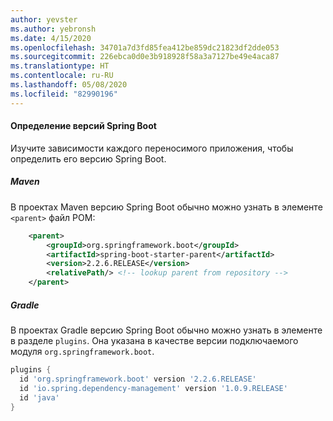 ```yaml
---
author: yevster
ms.author: yebronsh
ms.date: 4/15/2020
ms.openlocfilehash: 34701a7d3fd85fea412be859dc21823df2dde053
ms.sourcegitcommit: 226ebca0d0e3b918928f58a3a7127be49e4aca87
ms.translationtype: HT
ms.contentlocale: ru-RU
ms.lasthandoff: 05/08/2020
ms.locfileid: "82990196"
---
```

#### <a name="identify-spring-boot-versions"></a>Определение версий Spring Boot

Изучите зависимости каждого переносимого приложения, чтобы определить его версию Spring Boot.

##### <a name="maven"></a>Maven

В проектах Maven версию Spring Boot обычно можно узнать в элементе `<parent>` файл POM:

```xml
    <parent>
        <groupId>org.springframework.boot</groupId>
        <artifactId>spring-boot-starter-parent</artifactId>
        <version>2.2.6.RELEASE</version>
        <relativePath/> <!-- lookup parent from repository -->
    </parent>
```

##### <a name="gradle"></a>Gradle

В проектах Gradle версию Spring Boot обычно можно узнать в элементе в разделе `plugins`. Она указана в качестве версии подключаемого модуля `org.springframework.boot`.

```gradle
plugins {
  id 'org.springframework.boot' version '2.2.6.RELEASE'
  id 'io.spring.dependency-management' version '1.0.9.RELEASE'
  id 'java'
}
```
